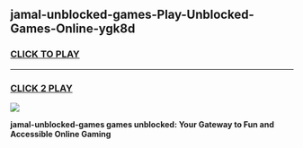 
## jamal-unblocked-games-Play-Unblocked-Games-Online-ygk8d
<h3>
<a href="https://premium76.site?title=jamal-unblocked-games&ref=25A">CLICK TO PLAY</a></h3>
<hr>

<h3>
<a href="https://premium76.site?title=jamal-unblocked-games&ref=25A">CLICK 2 PLAY</a>
  
</h3>

<a href="https://premium76.site?title=jamal-unblocked-games&ref=25A"><img src="https://clearcache.store/games.png"></a>


**jamal-unblocked-games games unblocked: Your Gateway to Fun and Accessible Online Gaming**
